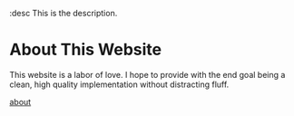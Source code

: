 :desc This is the description.
# About This Website

This website is a labor of love. I hope to provide  with the end goal being a clean, high quality implementation without distracting fluff.

[about](about)